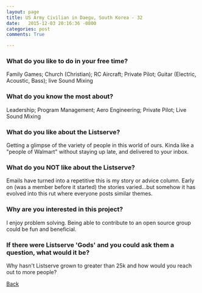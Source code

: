 ```yaml
---
layout: page
title: US Army Civilian in Daegu, South Korea - 32
date:   2015-12-03 20:16:36 -0800
categories: post
comments: True

---
```


### What do you like to do in your free time?
<p>Family Games; Church (Christian); RC Aircraft; Private Pilot; Guitar (Electric, Acoustic, Bass); live Sound Mixing</p>

### What do you know the most about?
<p>Leadership; Program Management; Aero Engineering; Private Pilot; Live Sound Mixing</p>

### What do you like about the Listserve?
<p>Getting a glimpse of the variety of people in this world of ours.  Kinda like a "people of Walmart" without staying up late, and delivered to your inbox.</p>

### What do you NOT like about the Listserve?
<p>Emails have turned into a repetitive this is my story or advice column.  Early on (was a member before it started) the stories varied...but somehow it has evolved into this rut where everyone posts similar themes.</p>

### Why are you interested in this project?
<p>I enjoy problem solving.  Being able to contribute to an open source group could be fun and beneficial.</p>

### If there were Listserve 'Gods' and you could ask them a question, what would it be?
<p>Why hasn't Listserve grown to greater than 25k and how would you reach out to more people?</p>

[Back][1]

[1]: /home/responders/all